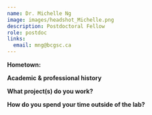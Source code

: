 ```yaml
---
name: Dr. Michelle Ng
image: images/headshot_Michelle.png
description: Postdoctoral Fellow
role: postdoc
links:
  email: mng@bcgsc.ca
---
```


**Hometown:** 


**Academic & professional history**



**What project(s) do you work?**



**How do you spend your time outside of the lab?**